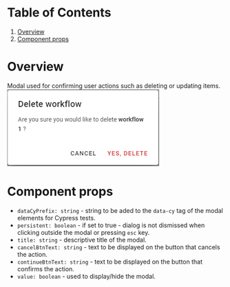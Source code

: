 # Table of Contents
1. [Overview](#overview)
2. [Component props](#component-props)

# Overview
Modal used for confirming user actions such as deleting or updating items.
&nbsp;
![image](../static/confirmation-modal.png)

# Component props
- `dataCyPrefix: string` - string to be aded to the `data-cy` tag of the modal elements for Cypress tests.
- `persistent: boolean` - if set to true - dialog is not dismissed when clicking outside the modal or pressing `esc` key.
- `title: string` - descriptive title of the modal.
- `cancelBtnText: string` - text to be displayed on the button that cancels the action.
- `continueBtnText: string` - text to be displayed on the button that confirms the action.
- `value: boolean` - used to display/hide the modal.
